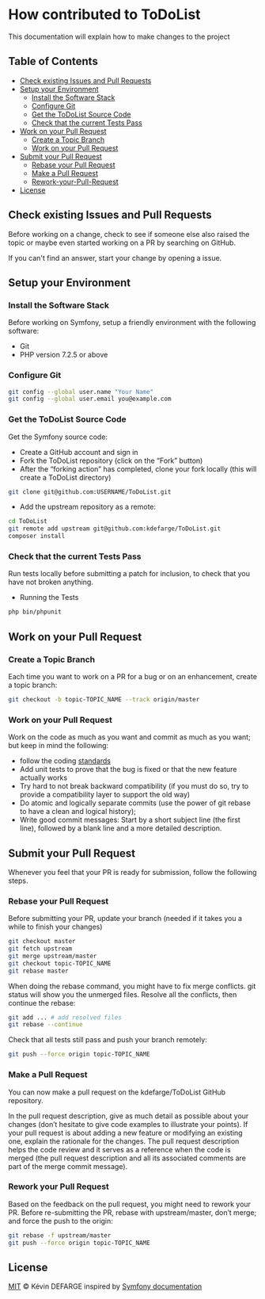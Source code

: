 # How contributed to ToDoList

This documentation will explain how to make changes to the project

## Table of Contents

-   [Check existing Issues and Pull Requests](#Check-existing-Issues-and-Pull-Requests)
-   [Setup your Environment](#Setup-your-Environment)
    -   [Install the Software Stack](#Install-the-Software-Stack)
    -   [Configure Git](#Configure-Git)
    -   [Get the ToDoList Source Code](#Get-the-ToDoList-Source-Code)
    -   [Check that the current Tests Pass](#Check-that-the-current-Tests-Pass)
-   [Work on your Pull Request](#Work-on-your-Pull-Request)
    -   [Create a Topic Branch](#Create-a-Topic-Branch)
    -   [Work on your Pull Request](#Work-on-your-Pull-Request)
-   [Submit your Pull Request](#Submit-your-Pull-Request)
    -   [Rebase your Pull Request](#Rebase-your-Pull-Request)
    -   [Make a Pull Request](#Make-a-Pull-Request)
    -   [Rework-your-Pull-Request](#Make-a-Pull-Request)
-   [License](#License)

## Check existing Issues and Pull Requests

Before working on a change, check to see if someone else also raised the topic or maybe even started working on a PR by searching on GitHub.

If you can't find an answer, start your change by opening a issue.

## Setup your Environment

### Install the Software Stack

Before working on Symfony, setup a friendly environment with the following software:

-   Git
-   PHP version 7.2.5 or above

### Configure Git

```bash
git config --global user.name "Your Name"
git config --global user.email you@example.com
```

### Get the ToDoList Source Code

Get the Symfony source code:

-   Create a GitHub account and sign in
-   Fork the ToDoList repository (click on the “Fork” button)
-   After the “forking action” has completed, clone your fork locally (this will create a ToDoList directory)

```bash
git clone git@github.com:USERNAME/ToDoList.git
```

-   Add the upstream repository as a remote:

```bash
cd ToDoList
git remote add upstream git@github.com:kdefarge/ToDoList.git
composer install
```

### Check that the current Tests Pass

Run tests locally before submitting a patch for inclusion, to check that you have not broken anything.

-   Running the Tests

```bash
php bin/phpunit
```

## Work on your Pull Request

### Create a Topic Branch

Each time you want to work on a PR for a bug or on an enhancement, create a topic branch:

```bash
git checkout -b topic-TOPIC_NAME --track origin/master
```

### Work on your Pull Request

Work on the code as much as you want and commit as much as you want; but keep in mind the following:

-   follow the coding [standards](https://symfony.com/doc/current/contributing/code/standards.html)
-   Add unit tests to prove that the bug is fixed or that the new feature actually works
-   Try hard to not break backward compatibility (if you must do so, try to provide a compatibility layer to support the old way)
-   Do atomic and logically separate commits (use the power of git rebase to have a clean and logical history);
-   Write good commit messages: Start by a short subject line (the first line), followed by a blank line and a more detailed description.

## Submit your Pull Request

Whenever you feel that your PR is ready for submission, follow the following steps.

### Rebase your Pull Request

Before submitting your PR, update your branch (needed if it takes you a while to finish your changes)

```bash
git checkout master
git fetch upstream
git merge upstream/master
git checkout topic-TOPIC_NAME
git rebase master
```

When doing the rebase command, you might have to fix merge conflicts. git status will show you the unmerged files. Resolve all the conflicts, then continue the rebase:

```bash
git add ... # add resolved files
git rebase --continue
```

Check that all tests still pass and push your branch remotely:

```bash
git push --force origin topic-TOPIC_NAME
```

### Make a Pull Request

You can now make a pull request on the kdefarge/ToDoList GitHub repository.

In the pull request description, give as much detail as possible about your changes (don’t hesitate to give code examples to illustrate your points). If your pull request is about adding a new feature or modifying an existing one, explain the rationale for the changes. The pull request description helps the code review and it serves as a reference when the code is merged (the pull request description and all its associated comments are part of the merge commit message).

### Rework your Pull Request

Based on the feedback on the pull request, you might need to rework your PR. Before re-submitting the PR, rebase with upstream/master, don’t merge; and force the push to the origin:

```bash
git rebase -f upstream/master
git push --force origin topic-TOPIC_NAME
```

## License

[MIT](https://github.com/kdefarge/BileMoAPI/blob/master/LICENSE.md) © Kévin DEFARGE inspired by [Symfony documentation](https://symfony.com/doc/current/contributing/code/pull_requests.html#create-a-topic-branch)
